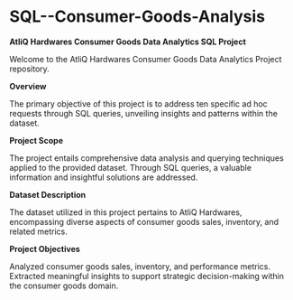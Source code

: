 # SQL--Consumer-Goods-Analysis
**AtliQ Hardwares Consumer Goods Data Analytics SQL Project**


Welcome to the AtliQ Hardwares Consumer Goods Data Analytics Project repository.

**Overview**

 The primary objective of this project is to address ten specific ad hoc requests through SQL queries, unveiling insights and patterns within the dataset.

**Project Scope**


The project entails comprehensive data analysis and querying techniques applied to the provided dataset. Through SQL queries, a valuable information and insightful solutions are addressed.

**Dataset Description**


The dataset utilized in this project pertains to AtliQ Hardwares, encompassing diverse aspects of consumer goods sales, inventory, and related metrics. 

**Project Objectives**

Analyzed consumer goods sales, inventory, and performance metrics.
Extracted meaningful insights to support strategic decision-making within the consumer goods domain.
